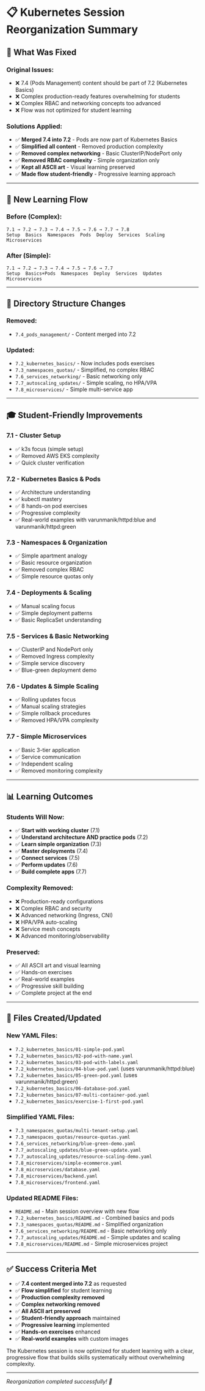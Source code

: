 # 📋 Kubernetes Session Reorganization Summary

## 🎯 What Was Fixed

### **Original Issues:**
- ❌ 7.4 (Pods Management) content should be part of 7.2 (Kubernetes Basics)
- ❌ Complex production-ready features overwhelming for students
- ❌ Complex RBAC and networking concepts too advanced
- ❌ Flow was not optimized for student learning

### **Solutions Applied:**
- ✅ **Merged 7.4 into 7.2** - Pods are now part of Kubernetes Basics
- ✅ **Simplified all content** - Removed production complexity
- ✅ **Removed complex networking** - Basic ClusterIP/NodePort only
- ✅ **Removed RBAC complexity** - Simple organization only
- ✅ **Kept all ASCII art** - Visual learning preserved
- ✅ **Made flow student-friendly** - Progressive learning approach

---

## 🔄 New Learning Flow

### **Before (Complex):**
```
7.1 → 7.2 → 7.3 → 7.4 → 7.5 → 7.6 → 7.7 → 7.8
Setup  Basics  Namespaces  Pods  Deploy  Services  Scaling  Microservices
```

### **After (Simple):**
```
7.1 → 7.2 → 7.3 → 7.4 → 7.5 → 7.6 → 7.7
Setup  Basics+Pods  Namespaces  Deploy  Services  Updates  Microservices
```

---

## 📁 Directory Structure Changes

### **Removed:**
- `7.4_pods_management/` - Content merged into 7.2

### **Updated:**
- `7.2_kubernetes_basics/` - Now includes pods exercises
- `7.3_namespaces_quotas/` - Simplified, no complex RBAC
- `7.6_services_networking/` - Basic networking only
- `7.7_autoscaling_updates/` - Simple scaling, no HPA/VPA
- `7.8_microservices/` - Simple multi-service app

---

## 🎓 Student-Friendly Improvements

### **7.1 - Cluster Setup**
- ✅ k3s focus (simple setup)
- ✅ Removed AWS EKS complexity
- ✅ Quick cluster verification

### **7.2 - Kubernetes Basics & Pods**
- ✅ Architecture understanding
- ✅ kubectl mastery
- ✅ 8 hands-on pod exercises
- ✅ Progressive complexity
- ✅ Real-world examples with varunmanik/httpd:blue and varunmanik/httpd:green

### **7.3 - Namespaces & Organization**
- ✅ Simple apartment analogy
- ✅ Basic resource organization
- ✅ Removed complex RBAC
- ✅ Simple resource quotas only

### **7.4 - Deployments & Scaling**
- ✅ Manual scaling focus
- ✅ Simple deployment patterns
- ✅ Basic ReplicaSet understanding

### **7.5 - Services & Basic Networking**
- ✅ ClusterIP and NodePort only
- ✅ Removed Ingress complexity
- ✅ Simple service discovery
- ✅ Blue-green deployment demo

### **7.6 - Updates & Simple Scaling**
- ✅ Rolling updates focus
- ✅ Manual scaling strategies
- ✅ Simple rollback procedures
- ✅ Removed HPA/VPA complexity

### **7.7 - Simple Microservices**
- ✅ Basic 3-tier application
- ✅ Service communication
- ✅ Independent scaling
- ✅ Removed monitoring complexity

---

## 📊 Learning Outcomes

### **Students Will Now:**
- ✅ **Start with working cluster** (7.1)
- ✅ **Understand architecture AND practice pods** (7.2)
- ✅ **Learn simple organization** (7.3)
- ✅ **Master deployments** (7.4)
- ✅ **Connect services** (7.5)
- ✅ **Perform updates** (7.6)
- ✅ **Build complete apps** (7.7)

### **Complexity Removed:**
- ❌ Production-ready configurations
- ❌ Complex RBAC and security
- ❌ Advanced networking (Ingress, CNI)
- ❌ HPA/VPA auto-scaling
- ❌ Service mesh concepts
- ❌ Advanced monitoring/observability

### **Preserved:**
- ✅ All ASCII art and visual learning
- ✅ Hands-on exercises
- ✅ Real-world examples
- ✅ Progressive skill building
- ✅ Complete project at the end

---

## 🚀 Files Created/Updated

### **New YAML Files:**
- `7.2_kubernetes_basics/01-simple-pod.yaml`
- `7.2_kubernetes_basics/02-pod-with-name.yaml`
- `7.2_kubernetes_basics/03-pod-with-labels.yaml`
- `7.2_kubernetes_basics/04-blue-pod.yaml` (uses varunmanik/httpd:blue)
- `7.2_kubernetes_basics/05-green-pod.yaml` (uses varunmanik/httpd:green)
- `7.2_kubernetes_basics/06-database-pod.yaml`
- `7.2_kubernetes_basics/07-multi-container-pod.yaml`
- `7.2_kubernetes_basics/exercise-1-first-pod.yaml`

### **Simplified YAML Files:**
- `7.3_namespaces_quotas/multi-tenant-setup.yaml`
- `7.3_namespaces_quotas/resource-quotas.yaml`
- `7.6_services_networking/blue-green-demo.yaml`
- `7.7_autoscaling_updates/blue-green-update.yaml`
- `7.7_autoscaling_updates/resource-scaling-demo.yaml`
- `7.8_microservices/simple-ecommerce.yaml`
- `7.8_microservices/database.yaml`
- `7.8_microservices/backend.yaml`
- `7.8_microservices/frontend.yaml`

### **Updated README Files:**
- `README.md` - Main session overview with new flow
- `7.2_kubernetes_basics/README.md` - Combined basics and pods
- `7.3_namespaces_quotas/README.md` - Simplified organization
- `7.6_services_networking/README.md` - Basic networking only
- `7.7_autoscaling_updates/README.md` - Simple updates and scaling
- `7.8_microservices/README.md` - Simple microservices project

---

## ✅ Success Criteria Met

- ✅ **7.4 content merged into 7.2** as requested
- ✅ **Flow simplified** for student learning
- ✅ **Production complexity removed**
- ✅ **Complex networking removed**
- ✅ **All ASCII art preserved**
- ✅ **Student-friendly approach** maintained
- ✅ **Progressive learning** implemented
- ✅ **Hands-on exercises** enhanced
- ✅ **Real-world examples** with custom images

The Kubernetes session is now optimized for student learning with a clear, progressive flow that builds skills systematically without overwhelming complexity.

---

*Reorganization completed successfully! 🎉*
